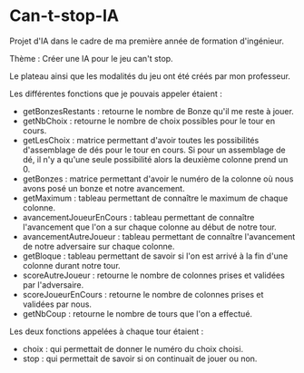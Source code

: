 # Can-t-stop-IA

Projet d'IA dans le cadre de ma première année de formation d'ingénieur.

Thème : Créer une IA pour le jeu can't stop.

Le plateau ainsi que les modalités du jeu ont été créés par mon professeur.

Les différentes fonctions que je pouvais appeler étaient : 

  - getBonzesRestants : retourne le nombre de Bonze qu'il me reste à jouer.
  - getNbChoix : retourne le nombre de choix possibles pour le tour en cours.
  - getLesChoix : matrice permettant d'avoir toutes les possibilités d'assemblage de dés pour le tour en cours. Si pour un assemblage de dé, il n'y a qu'une seule possibilité alors la deuxième colonne prend un 0.
  - getBonzes : matrice permettant d'avoir le numéro de la colonne où nous avons posé un bonze et notre avancement.
  - getMaximum : tableau permettant de connaître le maximum de chaque colonne.
  - avancementJoueurEnCours : tableau permettant de connaître l'avancement que l'on a sur chaque colonne au début de notre tour.
  - avancementAutreJoueur : tableau permettant de connaître l'avancement de notre adversaire sur chaque colonne.
  - getBloque : tableau permettant de savoir si l'on est arrivé à la fin d'une colonne durant notre tour.
  - scoreAutreJoueur : retourne le nombre de colonnes prises et validées par l'adversaire.
  - scoreJoueurEnCours : retourne le nombre de colonnes prises et validées par nous.
  - getNbCoup : retourne le nombre de tours que l'on a effectué.

Les deux fonctions appelées à chaque tour étaient : 
  - choix : qui permettait de donner le numéro du choix choisi.
  - stop : qui permettait de savoir si on continuait de jouer ou non.

